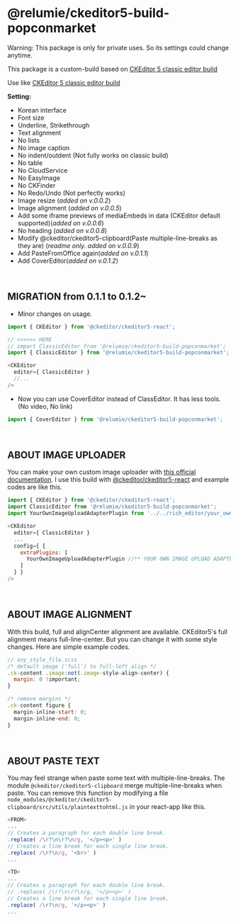 # @relumie/ckeditor5-build-popconmarket

Warning: This package is only for private uses. So its settings could change anytime.

This package is a custom-build based on [CKEditor 5 classic editor build](https://github.com/ckeditor/ckeditor5/tree/master/packages/ckeditor5-build-classic)

Use like [CKEditor 5 classic editor build](https://github.com/ckeditor/ckeditor5/tree/master/packages/ckeditor5-build-classic)

**Setting:**

- Korean interface
- Font size
- Underline, Strikethrough
- Text alignment
- No lists
- No image caption
- No indent/outdent (Not fully works on classic build)
- No table
- No CloudService
- No EasyImage
- No CKFinder
- No Redo/Undo (Not perfectly works)
- Image resize (_added on v.0.0.2_)
- Image alignment (_added on v.0.0.5_)
- Add some iframe previews of mediaEmbeds in data (CKEditor default supported)(_added on v.0.0.6_)
- No heading (_added on v.0.0.8_)
- Modify @ckeditor/ckeditor5-clipboard(Paste multiple-line-breaks as they are) (_readme only. added on v.0.0.9_)
- Add PasteFromOffice again(_added on v.0.1.1_)
- Add CoverEditor(_added on v.0.1.2_)

&nbsp;
&nbsp;

## MIGRATION from 0.1.1 to 0.1.2~

- Minor changes on usage.

``` javascript
import { CKEditor } from '@ckeditor/ckeditor5-react';

// >>>>>> HERE
// import ClassicEditor from '@relumie/ckeditor5-build-popconmarket';
import { ClassicEditor } from '@relumie/ckeditor5-build-popconmarket';

<CKEditor
  editor={ ClassicEditor }
  //...
/>
```

- Now you can use CoverEditor instead of ClassEditor. It has less tools. (No video, No link)

``` javascript
import { CoverEditor } from '@relumie/ckeditor5-build-popconmarket';
```

&nbsp;
&nbsp;

## ABOUT IMAGE UPLOADER

You can make your own custom image uploader with [this official documentation](https://ckeditor.com/docs/ckeditor5/latest/framework/guides/deep-dive/upload-adapter.html).
I use this build with [@ckeditor/ckeditor5-react](https://www.npmjs.com/package/@ckeditor/ckeditor5-react) and example codes are like this.

``` javascript
import { CKEditor } from '@ckeditor/ckeditor5-react';
import ClassicEditor from '@relumie/ckeditor5-build-popconmarket';
import YourOwnImageUploadAdapterPlugin from '../../rich_editor/your_own_image_upload_adapter_plugin';

<CKEditor
  editor={ ClassicEditor }
  ...
  config={ {
    extraPlugins: [
      YourOwnImageUploadAdapterPlugin //** YOUR OWN IMAGE UPLOAD ADAPTER PLUGIN
    ]
  } }  
/>
```

&nbsp;
&nbsp;

## ABOUT IMAGE ALIGNMENT

With this build, full and alignCenter alignment are available. CKEditor5's full alignment means full-line-center. But you can change it with some style changes.
Here are simple example codes.

``` javascript
// any_style_file.scss
/* default image ('full') to full-left align */
.ck-content .image:not(.image-style-align-center) {
  margin: 0 !important;
}

/* remove margins */
.ck-content figure {
  margin-inline-start: 0;
  margin-inline-end: 0;
}
```

&nbsp;
&nbsp;

## ABOUT PASTE TEXT

You may feel strange when paste some text with multiple-line-breaks. The module `@ckeditor/ckeditor5-clipboard` merge multiple-line-breaks when paste. You can remove this function by modifying a file `node_modules/@ckeditor/ckeditor5-clipboard/src/utils/plaintexttohtml.js` in your react-app like this.

``` javascript
<FROM>
...
// Creates a paragraph for each double line break.
.replace( /\r?\n\r?\n/g, '</p><p>' )
// Creates a line break for each single line break.
.replace( /\r?\n/g, '<br>' )
...

<TO>
...
// Creates a paragraph for each double line break.
// .replace( /\r?\n\r?\n/g, '</p><p>' )
// Creates a line break for each single line break.
.replace( /\r?\n/g, '</p><p>' )
...
```
